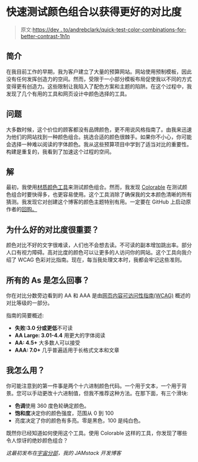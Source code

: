 # 快速测试颜色组合以获得更好的对比度

> 原文:[https://dev . to/andrebclark/quick-test-color-combinations-for-better-contrast-1h1n](https://dev.to/andrebclark/quickly-test-color-combinations-for-better-contrast-1h1n)

## [](#introduction)简介

在我目前工作的早期，我为客户建立了大量的预算网站。网站使用预制模板，因此没有任何发挥创造力的空间。然而，受限于一小部分模板布局促使我以不同的方式变得更有创造力。这些限制让我陷入了配色方案和主题的陷阱。在这个过程中，我发现了几个有用的工具和网页设计中颜色选择的工具。

## [](#the-problem)问题

大多数时候，这个价位的顾客都没有品牌颜色，更不用说风格指南了。由我来迅速为他们的网站找到一种颜色组合。挑选合适的颜色很棘手。如果你不小心，你可能会选择一种难以阅读的字体颜色。我从这些预算项目中学到了适当对比的重要性。构建是重复的，我看到了加速这个过程的空间。

## [](#the-solution)解

最初，我使用[材质颜色工具](https://material.io/resources/color/)来测试颜色组合。然而，我发现 [Colorable](https://colorable.jxnblk.com/26ffba/121212) 在测试颜色组合时要快得多，也更容易使用。这个工具消除了确保我的文本颜色清晰的所有猜测。我发现它对创建这个博客的颜色主题特别有用。一定要在 GitHub 上启动原作者的[回购。](https://github.com/jxnblk/colorable/)

## [](#why-is-good-contrast-important)为什么好的对比度很重要？

颜色对比不好的文字很难读，人们也不会想去读。不可读的副本增加跳出率。部分人口有视力障碍。高对比度的颜色可以让更多的人访问你的网站。这个工具向我介绍了 WCAG 色彩对比指南。现在，每当我处理文本时，我都会牢记这些准则。

## [](#whats-the-deal-with-all-the-as)所有的 As 是怎么回事？

你在对比分数旁边看到的 AA 和 AAA 是由[网页内容可访问性指南(WCAG)](https://www.w3.org/TR/UNDERSTANDING-WCAG20/visual-audio-contrast-contrast.html) 概述的对比等级的一部分。

指南的简要概述:

*   **失败:3.0 分或更低**不可读
*   **AA Large: 3.01-4.4** 用更大的字体阅读
*   **AA: 4.5+** 大多数人可以接受
*   **AAA: 7.0+** 几乎普遍适用于长格式文本和文章

## [](#how-do-i-use-it)我怎么用？

你可能注意到的第一件事是两个十六进制颜色代码。一个用于文本，一个用于背景。您可以手动更改十六进制值，但我不推荐这种方法。在那下面，有三个滑块:

*   **色调**使用 360 度色轮确定颜色。
*   **饱和度**决定你的颜色强度，范围从 0 到 100
*   亮度决定了你的颜色有多亮。零是黑色，100 是纯白色。

既然你已经知道如何使用这个工具。使用 Colorable 这样的工具，你发现了哪些令人惊讶的绝妙颜色组合？

*这最初发布在[宇宙分部](https://cosmicdivision.dev)，我的 JAMstack 开发博客*